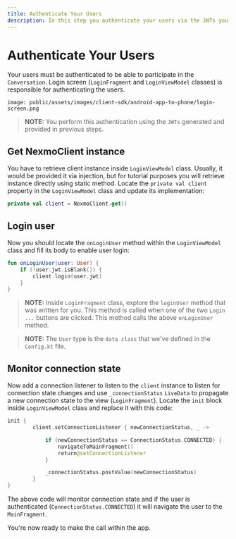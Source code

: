 ```yaml
---
title: Authenticate Your Users
description: In this step you authenticate your users via the JWTs you created earlier
---
```


# Authenticate Your Users

Your users must be authenticated to be able to participate in the `Conversation`. Login screen (`LoginFragment` and `LoginViewModel` classes) is responsible for authenticating the users.

```screenshot
image: public/assets/images/client-sdk/android-app-to-phone/login-screen.png
```

> **NOTE:** You perform this authentication using the `JWTs` generated and provided in previous steps.

## Get NexmoClient instance

You have to retrieve client instance inside `LoginViewModel` class. Usually, it would be provided it via injection, but for tutorial purposes you will retrieve instance directly using static method. Locate the `private val client` property in the `LoginViewModel` class and update its implementation:

```kotlin
private val client = NexmoClient.get()
```

## Login user

Now you should locate the `onLoginUser` method within the `LoginViewModel` class and fill its body to enable user login:

```kotlin
fun onLoginUser(user: User) {
    if (!user.jwt.isBlank()) {
        client.login(user.jwt)
    }
}
```

> **NOTE:** Inside `LoginFragment` class, explore the `loginUser` method that was written for you. This method is called when one of the two `Login ...` buttons are clicked. This method calls the above `onLoginUser` method. 

> **NOTE:** The `User` type is the `data class` that we've defined in the `Config.kt` file.

## Monitor connection state

Now add a connection listener to listen to the `client` instance to listen for connection state changes and use `_connectionStatus` `LiveData` to propagate a new connection state to the view (`LoginFragment`). Locate the `init` block inside `LoginViewModel` class and replace it with this code:


```kotlin
init {
        client.setConnectionListener { newConnectionStatus, _ ->

            if (newConnectionStatus == ConnectionStatus.CONNECTED) {
                navigateToMainFragment()
                return@setConnectionListener
            }

            _connectionStatus.postValue(newConnectionStatus)
        }
}
```

The above code will monitor connection state and if the user is authenticated (`ConnectionStatus.CONNECTED`) it will navigate the user to the `MainFragment`.

You're now ready to make the call within the app.